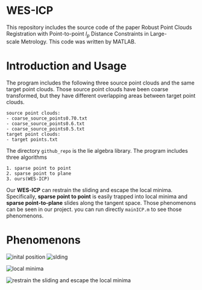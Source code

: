 # WES-ICP
This repository includes the source code of the paper Robust Point Clouds Registration with Point-to-point $l_p$ Distance Constraints in Large-scale Metrology.
This code was written by MATLAB.
# Introduction and Usage
The program includes the following three source point clouds and the same target point clouds.
Those source point clouds have been coarse transformed, but they have different overlapping areas between target point clouds.
```
source point clouds:
- coarse_source_points0.70.txt
- coarse_source_points0.6.txt
- coarse_source_points0.5.txt
target point clouds:
- target points.txt
```
The directory `github_repo` is the lie algebra library.
The program includes three algorithms
```
1. sparse point to point
2. sparse point to plane
3. ours(WES-ICP)
```

Our **WES-ICP** can restrain the sliding and escape the local minima. Specifically, **sparse point to point** is easily trapped into local minima and **sparse point-to-plane** slides along the tangent space. Those phenomenons can be seen in our project.
you can run directly `mainICP.m` to see those phenomenons.
# Phenomenons
![inital position](https://github.com/Timbersaw-wangzw/WES-ICP-M/blob/master/inital%20pose.jpg)
![slding](https://github.com/Timbersaw-wangzw/WES-ICP-M/blob/master/sparse%20point%20to%20plane%20gap.jpg)

![local minima](https://github.com/Timbersaw-wangzw/WES-ICP-M/blob/master/sparse%20point%20to%20point.jpg)

![restrain the sliding and escape the local minima](https://github.com/Timbersaw-wangzw/WES-ICP-M/blob/master/WES-ICP.jpg)
